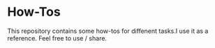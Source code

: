 # How-Tos
This repository contains some how-tos for diffenent tasks.I use it as a reference. Feel free to use / share.
